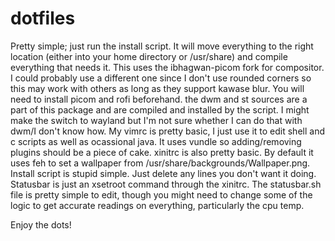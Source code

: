 # dotfiles

Pretty simple; just run the install script. It will move everything to the right location (either into your home directory or /usr/share) and compile everything that needs it.
This uses the ibhagwan-picom fork for compositor. I could probably use a different one since I don't use rounded corners so this may work with others as long as they support kawase blur.
You will need to install picom and rofi beforehand. the dwm and st sources are a part of this package and are compiled and installed by the script.
I might make the switch to wayland but I'm not sure whether I can do that with dwm/I don't know how.
My vimrc is pretty basic, I just use it to edit shell and c scripts as well as ocassional java. It uses vundle so adding/removing plugins should be a piece of cake.
xinitrc is also pretty basic. By default it uses feh to set a wallpaper from /usr/share/backgrounds/Wallpaper.png.
Install script is stupid simple. Just delete any lines you don't want it doing.
Statusbar is just an xsetroot command through the xinitrc. The statusbar.sh file is pretty simple to edit, though you might need to change some of the logic to get accurate readings on everything, particularly the cpu temp.

Enjoy the dots!
